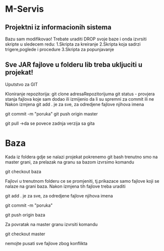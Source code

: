 # M-Servis
Projektni iz informacionih sistema
------------------------------------------------------------------------------------------------------------------------------------
Bazu sam modifikovao! Trebate uraditi DROP svoje baze i onda izvrsiti skripte u sledecem redu:
1.Skripta za kreiranje
2.Skripta koja sadrzi trigere,poglede i procedure
3.Skripta za popunjavanje

Sve JAR fajlove u folderu lib treba ukljuciti u projekat!
------------------------------------------------------------------------------------------------------------------------------------

Uputstvo za GIT

Kloniranje repozitorija:
git clone adresaRepozitorijuma
git status - provjera stanja fajlova koje sam dodao ili izmijenio da li su spremni za commit ili ne
Nakon izmjena
git add . je za sve, za odredjene fajlove njihova imena

git commit -m "poruka"
git push origin master

git pull ->da se povece zadnja verzija sa gita
# Baza
Kada iz foldera gdje se nalazi projekat pokrenemo git bash trenutno smo na master grani, za prelazak na granu sa bazom izvrsimo komandu

git checkout baza

Fajlovi u trenutnom folderu ce se promjeniti, tj.prikazace samo fajlove koji se nalaze na grani baza. Nakon izmjena tih fajlove treba uraditi 

git add . je za sve, za odredjene fajlove njihova imena

git commit -m "poruka"

git push origin baza

Za povratak na master granu izvrsiti komandu 

git checkout master




nemojte pusati sve fajlove zbog konflikta
